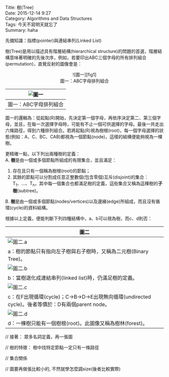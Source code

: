 Title: 樹(Tree)  
Date: 2015-12-14 9:27  
Category: Algorithms and Data Structures  
Tags: 今天不寫明天就忘了  
Summary: haha  

先備知識：指標(pointer)與連結串列(Linked List)


樹(Tree)是用以描述具有階層結構(hierarchical structure)的問題的首選，階層結構意味著明確的先後次序，例如，若要印出ABC三個字母的所有排列組合(permutation)，直覺反射的圖像會是：


<center> ![圖一][fig1] </center>
<center>圖一：ABC字母排列組合 

|![圖一][fig1]      |
| ---               |
| 圖一：ABC字母排列組合| 

</center>

[fig1]: https://github.com/alrightchiu/SecondRound/blob/gh-pages/fig/tree/abc_permu1.png


圖一的邏輯為：從起點(R)開始，先決定第一個字母，再依序決定第二、第三個字母，並且，在每一次選擇字母時，可能有不止一個可供選擇的字母。最後一共走出六條路徑，得到六種排列組合。若將起點(R)視為樹根(root)，每一個字母選擇的狀態(例如：A、C、BC、CAB)都視為一個節點(node)，這樣的結構便能夠視為一棵樹。

更精確一點，以下列出兩種樹的定義：  
A. **樹**是由一個或多個節點所組成的有限集合，並且滿足：  

1. 存在且只有一個稱為樹根(root)的節點；
2. 其餘的節點可以分割成任意正整數個(包含零個)互斥(disjoint)的集合：T<sub>1</sub>、...、T<sub>n</sub>，其中每一個集合也都滿足樹的定義，這些集合又稱為這棵樹的**子樹**(subtree)。

B. **樹**是由一個或多個節點(nodes/vertices)以及邊緣(edge)所組成，而且沒有循環(cycle)的資料結構。

根據以上定義，便能判斷下列四種結構中，a、b可以視為樹，而c、d則否：

| 圖二 |
|---             |
|![圖二.a][fig2]|
|a：樹的節點只有指向左子樹與右子樹時，又稱為二元樹(Binary Tree)。|
|![圖二.b][fig3]|
|b：當樹退化成連結串列(linked list)時，仍滿足樹的定義。|          
|![圖二.c][fig4] |
|c：在F出現循環(cycle)；C->B->D->E出現無向循環(undirected cycle)。後者等價於：D有兩個parent node。|
| ![圖二.d][fig5]|
|d：一棵樹只能有一個樹根(root)。此圖像又稱為樹林(forest)。|

[fig2]: is_Tree_a.png
[fig3]: is_Tree_b.png
[fig4]: is_Not_Tree_c.png
[fig5]: is_Not_Tree_d.png

// 接著： 眾多名詞定義，再一張圖

// 樹的特徵：
樹中找特定節點一定只有一條路徑

// 集合關係

// 圖要再做張比較小的, 不然就學怎麼調size(後者比較實際)